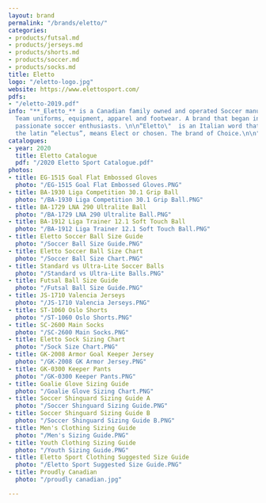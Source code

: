 ```yaml
---
layout: brand
permalink: "/brands/eletto/"
categories:
- products/futsal.md
- products/jerseys.md
- products/shorts.md
- products/soccer.md
- products/socks.md
title: Eletto
logo: "/eletto-logo.jpg"
website: https://www.elettosport.com/
pdfs:
- "/eletto-2019.pdf"
info: "**_Eletto_** is a Canadian family owned and operated Soccer manufacturer of
  Team uniforms, equipment, apparel and footwear. A brand that began in 2000 from
  passionate soccer enthusiasts. \n\n“Eletto\"  is an Italian word that derives from
  the latin “electus”, means Elect or chosen. The brand of Choice.\n\n​"
catalogues:
- year: 2020
  title: Eletto Catalogue
  pdf: "/2020 Eletto Sport Catalogue.pdf"
photos:
- title: EG-1515 Goal Flat Embossed Gloves
  photo: "/EG-1515 Goal Flat Embossed Gloves.PNG"
- title: BA-1930 Liga Competition 30.1 Grip Ball
  photo: "/BA-1930 Liga Competition 30.1 Grip Ball.PNG"
- title: BA-1729 LNA 290 Ultralite Ball
  photo: "/BA-1729 LNA 290 Ultralite Ball.PNG"
- title: BA-1912 Liga Trainer 12.1 Soft Touch Ball
  photo: "/BA-1912 Liga Trainer 12.1 Soft Touch Ball.PNG"
- title: Eletto Soccer Ball Size Guide
  photo: "/Soccer Ball Size Guide.PNG"
- title: Eletto Soccer Ball Size Chart
  photo: "/Soccer Ball Size Chart.PNG"
- title: Standard vs Ultra-Lite Soccer Balls
  photo: "/Standard vs Ultra-Lite Balls.PNG"
- title: Futsal Ball Size Guide
  photo: "/Futsal Ball Size Guide.PNG"
- title: JS-1710 Valencia Jerseys
  photo: "/JS-1710 Valencia Jerseys.PNG"
- title: ST-1060 Oslo Shorts
  photo: "/ST-1060 Oslo Shorts.PNG"
- title: SC-2600 Main Socks
  photo: "/SC-2600 Main Socks.PNG"
- title: Eletto Sock Sizing Chart
  photo: "/Sock Size Chart.PNG"
- title: GK-2008 Armor Goal Keeper Jersey
  photo: "/GK-2008 GK Armor Jersey.PNG"
- title: GK-0300 Keeper Pants
  photo: "/GK-0300 Keeper Pants.PNG"
- title: Goalie Glove Sizing Guide
  photo: "/Goalie Glove Sizing Chart.PNG"
- title: Soccer Shinguard Sizing Guide A
  photo: "/Soccer Shinguard Sizing Guide.PNG"
- title: Soccer Shinguard Sizing Guide B
  photo: "/Soccer Shinguard Sizing Guide B.PNG"
- title: Men's Clothing Sizing Guide
  photo: "/Men's Sizing Guide.PNG"
- title: Youth Clothing Sizing Guide
  photo: "/Youth Sizing Guide.PNG"
- title: Eletto Sport Clothing Suggested Size Guide
  photo: "/Eletto Sport Suggested Size Guide.PNG"
- title: Proudly Canadian
  photo: "/proudly canadian.jpg"

---
```

